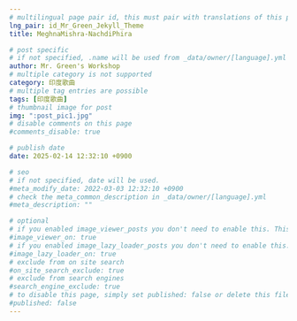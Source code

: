 ```yaml
---
# multilingual page pair id, this must pair with translations of this page. (This name must be unique)
lng_pair: id_Mr_Green_Jekyll_Theme
title: MeghnaMishra-NachdiPhira

# post specific
# if not specified, .name will be used from _data/owner/[language].yml
author: Mr. Green's Workshop
# multiple category is not supported
category: 印度歌曲
# multiple tag entries are possible
tags: [印度歌曲]
# thumbnail image for post
img: ":post_pic1.jpg"
# disable comments on this page
#comments_disable: true

# publish date
date: 2025-02-14 12:32:10 +0900

# seo
# if not specified, date will be used.
#meta_modify_date: 2022-03-03 12:32:10 +0900
# check the meta_common_description in _data/owner/[language].yml
#meta_description: ""

# optional
# if you enabled image_viewer_posts you don't need to enable this. This is only if image_viewer_posts = false
#image_viewer_on: true
# if you enabled image_lazy_loader_posts you don't need to enable this. This is only if image_lazy_loader_posts = false
#image_lazy_loader_on: true
# exclude from on site search
#on_site_search_exclude: true
# exclude from search engines
#search_engine_exclude: true
# to disable this page, simply set published: false or delete this file
#published: false
---
```

